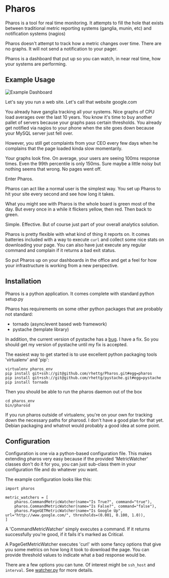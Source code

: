 Pharos
=======

Pharos is a tool for real time monitoring. It attempts to fill the hole that exists between traditional metric reporting
systems (ganglia, munin, etc) and notification systems (nagios)

Pharos doesn't attempt to track how a metric changes over time. There are no graphs. It will not send a notification to your pager.

Pharos is a dashboard that put up so you can watch, in near real time, how your systems are performing.

Example Usage
---------------

![Example Dashboard](http://github.com/rhettg/Pharos/raw/master/docs/dashboard.png)

Let's say you run a web site. Let's call that website google.com

You already have ganglia tracking all your systems. Nice graphs of CPU load averages over the last 10 years. You know it's time
to buy another pallet of servers because your graphs pass certain thresholds. You already get notified via nagios to your phone
when the site goes down because your MySQL server just fell over.

However, you still get complaints from your CEO every few days when he complains that the page loaded kinda slow momentarily.

Your graphs look fine. On average, your users are seeing 100ms response times. Even the 99th percentile is only 150ms.
Sure maybe a little noisy but nothing seems that wrong. No pages went off.

Enter Pharos.

Pharos can act like a normal user is the simplest way. You set up Pharos to hit your site every second and see how long it takes.

What you might see with Pharos is the whole board is green most of the day. But every once in a while it flickers yellow, then red.
Then back to green. 

Simple. Effective. But of course just part of your overall analytics solution.

Pharos is pretty flexible with what kind of thing it reports on. It comes batteries included with a way to execute `curl` and
collect some nice stats on downloading your page. You can also have just execute any regular command and complain if it returns
a bad exit status.

So put Pharos up on your dashboards in the office and get a feel for how your infrastructure is working from a new perspective.

Installation
--------------

Pharos is a python application. It comes complete with standard python setup.py 

Pharos has requirements on some other python packages that are probably not standard:

* tornado (async/event based web framework)
* pystache (template library)

In addition, the current version of pystache has a [bug](http://github.com/defunkt/pystache/issues#issue/13). 
I have a fix. So you should get my version of pystache until my fix is accepted.

The easiest way to get started is to use excellent python packaging tools 'virtualenv' and 'pip':

    virtualenv pharos_env
    pip install git+ssh://git@github.com/rhettg/Pharos.git#egg=pharos
    pip install git+ssh://git@github.com/rhettg/pystache.git#egg=pystache
    pip install tornado

Then you should be able to run the pharos daemon out of the box

    cd pharos_env
    bin/pharosd

If you run pharos outside of virtualenv, you're on your own for tracking down the necessary paths for pharosd. I don't
have a good plan for that yet. Debian packaging and whatnot would probably a good idea at some point.

Configuration
---------------

Configuration is one via a python-based configuration file. This makes extending pharos very easy because if the provided
'MetricWatcher' classes don't do it for you, you can just sub-class them in your configuration file and do whatever you
want.

The example configuration looks like this:

    import pharos

    metric_watchers = [
        pharos.CommandMetricWatcher(name="Is True?", command="true"),
        pharos.CommandMetricWatcher(name="Is False?", command="false"),
        pharos.PageGETMetricWatcher(name="Is Google Up", url="http://www.google.com/", thresholds=(0.001, 0.100, 1.0)),
    ]

A 'CommandMetricWatcher' simply executes a command. If it returns successfully you're good, if it fails it's marked as Critical.

A PageGetMetricWatcher executes 'curl' with some fancy options that give you some metrics on how long it took to download
the page. You can provide threshold values to indicate what a bad response would be.

There are a few options you can tune. Of interest might be `ssh_host` and `interval`. See
[watcher.py](http://github.com/rhettg/Pharos/blob/master/pharos/watcher.py) for more details.

